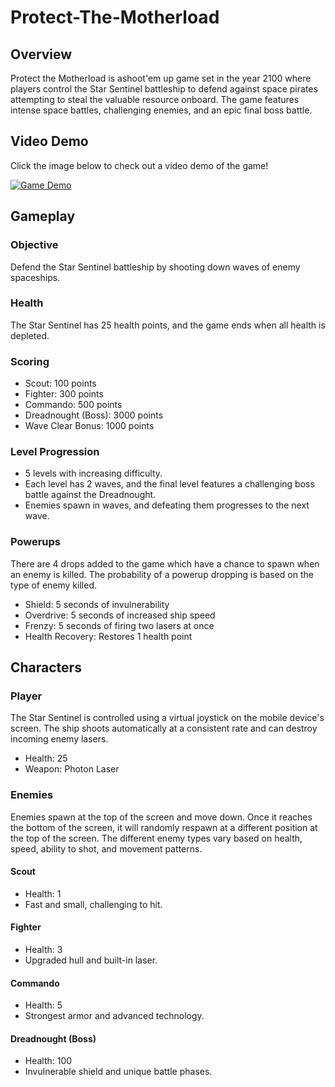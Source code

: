 # Protect-The-Motherload

## Overview
Protect the Motherload is ashoot'em up game set in the year 2100 where players control the Star Sentinel battleship to defend against space pirates attempting to steal the valuable resource onboard. The game features intense space battles, challenging enemies, and an epic final boss battle.

## Video Demo
Click the image below to check out a video demo of the game!

[![Game Demo](https://img.youtube.com/vi/np2RdrUV0KU/0.jpg)](https://youtu.be/np2RdrUV0KU)




## Gameplay

### Objective
Defend the Star Sentinel battleship by shooting down waves of enemy spaceships.

### Health
The Star Sentinel has 25 health points, and the game ends when all health is depleted.

### Scoring
* Scout: 100 points
* Fighter: 300 points
* Commando: 500 points
* Dreadnought (Boss): 3000 points
* Wave Clear Bonus: 1000 points

### Level Progression
* 5 levels with increasing difficulty.
* Each level has 2 waves, and the final level features a challenging boss battle against the Dreadnought.
* Enemies spawn in waves, and defeating them progresses to the next wave.

### Powerups
There are 4 drops added to the game which have a chance to spawn when an enemy is killed. The probability of a powerup dropping is based on the type of enemy killed.
* Shield: 5 seconds of invulnerability
* Overdrive: 5 seconds of increased ship speed
* Frenzy: 5 seconds of firing two lasers at once
* Health Recovery: Restores 1 health point

## Characters
### Player
The Star Sentinel is controlled using a virtual joystick on the mobile device's screen. The ship shoots automatically at a consistent rate and can destroy incoming enemy lasers. 
* Health: 25
* Weapon: Photon Laser

### Enemies
Enemies spawn at the top of the screen and move down. Once it reaches the bottom of the screen, it will randomly respawn at a different position at the top of the screen. The different enemy types vary based on health, speed, ability to shot, and movement patterns. 
#### Scout
* Health: 1
* Fast and small, challenging to hit.
#### Fighter
* Health: 3
* Upgraded hull and built-in laser.
#### Commando
* Health: 5
* Strongest armor and advanced technology.
#### Dreadnought (Boss)
* Health: 100
* Invulnerable shield and unique battle phases.
